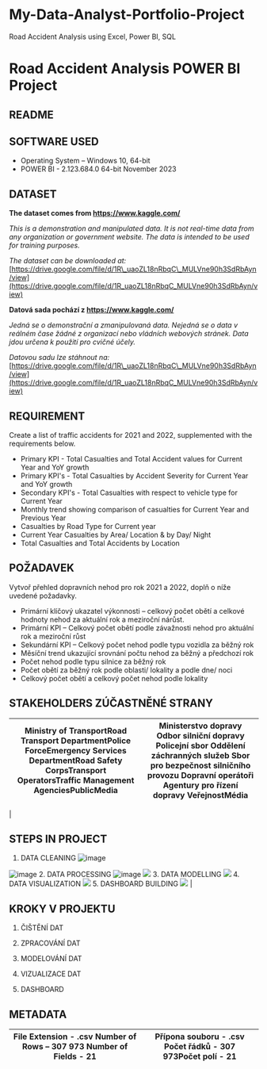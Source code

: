 # My-Data-Analyst-Portfolio-Project
Road Accident Analysis using Excel, Power BI, SQL

# Road Accident Analysis **POWER BI** Project

## **README**

## SOFTWARE USED

- Operating System – Windows 10, 64-bit
- POWER BI - 2.123.684.0 64-bit November 2023

## DATASET

**The dataset comes from https://www.kaggle.com/**

_This is a demonstration and manipulated data. It is not real-time data from any organization or government website. The data is intended to be used for training purposes._

_The dataset can be downloaded at:_ [https://drive.google.com/file/d/1R\_uaoZL18nRbqC\_MULVne90h3SdRbAyn/view](https://drive.google.com/file/d/1R_uaoZL18nRbqC_MULVne90h3SdRbAyn/view)

**Datová sada pochází z https://www.kaggle.com/**

_Jedná se o demonstrační a zmanipulovaná data. Nejedná se o data v reálném čase žádné z organizací nebo vládních webových stránek. Data jdou určena k použití pro cvičné účely._

_Datovou sadu lze stáhnout na:_[https://drive.google.com/file/d/1R\_uaoZL18nRbqC\_MULVne90h3SdRbAyn/view](https://drive.google.com/file/d/1R_uaoZL18nRbqC_MULVne90h3SdRbAyn/view)

## REQUIREMENT

Create a list of traffic accidents for 2021 and 2022, supplemented with the requirements below.

- Primary KPI - Total Casualties and Total Accident values for Current Year and YoY growth
- Primary KPI's - Total Casualties by Accident Severity for Current Year and YoY growth
- Secondary KPI's - Total Casualties with respect to vehicle type for Current Year
- Monthly trend showing comparison of casualties for Current Year and Previous Year
- Casualties by Road Type for Current year
- Current Year Casualties by Area/ Location & by Day/ Night
- Total Casualties and Total Accidents by Location

## POŽADAVEK

Vytvoř přehled dopravních nehod pro rok 2021 a 2022, doplň o níže uvedené požadavky.

- Primární klíčový ukazatel výkonnosti – celkový počet obětí a celkové hodnoty nehod za aktuální rok a meziroční nárůst.
- Primární KPI – Celkový počet obětí podle závažnosti nehod pro aktuální rok a meziroční růst
- Sekundární KPI – Celkový počet nehod podle typu vozidla za běžný rok
- Měsíční trend ukazující srovnání počtu nehod za běžný a předchozí rok
- Počet nehod podle typu silnice za běžný rok
- Počet obětí za běžný rok podle oblasti/ lokality a podle dne/ noci
- Celkový počet obětí a celkový počet nehod podle lokality

## STAKEHOLDERS                         ZÚČASTNĚNÉ STRANY

| Ministry of TransportRoad Transport DepartmentPolice ForceEmergency Services DepartmentRoad Safety CorpsTransport OperatorsTraffic Management AgenciesPublicMedia | Ministerstvo dopravy Odbor silniční dopravy Policejní sbor Oddělení záchranných služeb Sbor pro bezpečnost silničního provozu Dopravní operátoři Agentury pro řízení dopravy VeřejnostMédia |
| --- | --- |

|
## STEPS IN PROJECT


1. DATA CLEANING
 ![image](https://github.com/EduardPython/My-Data-Analyst-Portfolio-Project/assets/93093821/1ae02438-a53e-42f6-a9ce-312506764cd7)

 ![image](RackMultipart20240211-1-ip6yyu_html_6f65e01fd43ef11d.png)
2. DATA PROCESSING
 ![image](RackMultipart20240211-1-ip6yyu_html_49517995a3281a9c.png) ![](RackMultipart20240211-1-ip6yyu_html_3afed14048fe253c.png)
3. DATA MODELLING
 ![](RackMultipart20240211-1-ip6yyu_html_96c20e9b596562a1.png)
4. DATA VISUALIZATION
 ![](RackMultipart20240211-1-ip6yyu_html_21ae8aae0a41d5b6.png)
5. DASHBOARD BUILDING
 ![](RackMultipart20240211-1-ip6yyu_html_a7f7ff1207069817.png) |
## KROKY V PROJEKTU

 1. ČIŠTĚNÍ DAT



 2. ZPRACOVÁNÍ DAT



 3. MODELOVÁNÍ DAT




 4. VIZUALIZACE DAT



 5. DASHBOARD 


## METADATA

| File Extension - .csv Number of Rows – 307 973 Number of Fields - 21 | Přípona souboru - .csv Počet řádků - 307 973Počet polí - 21 |
| --- | --- |
